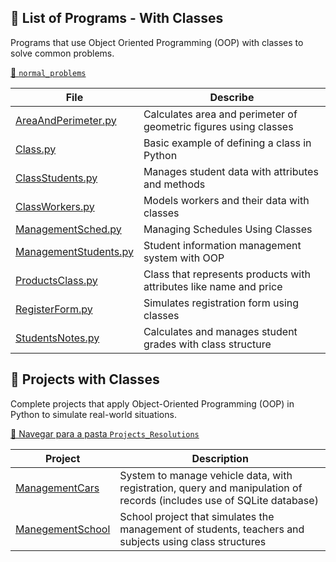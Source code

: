 ## 📄 List of Programs - With Classes

Programs that use Object Oriented Programming (OOP) with classes to solve common problems.

[🔗 `normal_problems`](https://github.com/Karlos-Eduardo-Mrqs/Operational_Works/tree/main/Programming%20In%20Python/works_with_classes/normal_problems)

| File | Describe |
|--------|-----------|
| [AreaAndPerimeter.py](https://github.com/Karlos-Eduardo-Mrqs/Operational_Works/blob/main/Programming%20In%20Python/works_with_classes/normal_problems/AreaAndPerimeter.py) | Calculates area and perimeter of geometric figures using classes |
| [Class.py](https://github.com/Karlos-Eduardo-Mrqs/Operational_Works/blob/main/Programming%20In%20Python/works_with_classes/normal_problems/Class.py) | Basic example of defining a class in Python |
| [ClassStudents.py](https://github.com/Karlos-Eduardo-Mrqs/Operational_Works/blob/main/Programming%20In%20Python/works_with_classes/normal_problems/ClassStudents.py) | Manages student data with attributes and methods |
| [ClassWorkers.py](https://github.com/Karlos-Eduardo-Mrqs/Operational_Works/blob/main/Programming%20In%20Python/works_with_classes/normal_problems/ClassWorkers.py) | Models workers and their data with classes |
| [ManagementSched.py](https://github.com/Karlos-Eduardo-Mrqs/Operational_Works/blob/main/Programming%20In%20Python/works_with_classes/normal_problems/ManagementSched.py) | Managing Schedules Using Classes |
| [ManagementStudents.py](https://github.com/Karlos-Eduardo-Mrqs/Operational_Works/blob/main/Programming%20In%20Python/works_with_classes/normal_problems/ManagementStudents.py) | Student information management system with OOP |
| [ProductsClass.py](https://github.com/Karlos-Eduardo-Mrqs/Operational_Works/blob/main/Programming%20In%20Python/works_with_classes/normal_problems/ProductsClass.py) | Class that represents products with attributes like name and price |
| [RegisterForm.py](https://github.com/Karlos-Eduardo-Mrqs/Operational_Works/blob/main/Programming%20In%20Python/works_with_classes/normal_problems/RegisterForm.py) | Simulates registration form using classes |
| [StudentsNotes.py](https://github.com/Karlos-Eduardo-Mrqs/Operational_Works/blob/main/Programming%20In%20Python/works_with_classes/normal_problems/StudentsNotes.py) | Calculates and manages student grades with class structure |

## 🚀 Projects with Classes

Complete projects that apply Object-Oriented Programming (OOP) in Python to simulate real-world situations.

[🔗 Navegar para a pasta `Projects_Resolutions`](https://github.com/Karlos-Eduardo-Mrqs/Operational_Works/tree/main/Programming%20In%20Python/works_with_classes/Projects_Resolutions)

| Project | Description |
|--------|-----------|
| [ManagementCars](https://github.com/Karlos-Eduardo-Mrqs/Operational_Works/tree/main/Programming%20In%20Python/works_with_classes/Projects_Resolutions/ManagementCars) | System to manage vehicle data, with registration, query and manipulation of records (includes use of SQLite database) |
| [ManegementSchool](https://github.com/Karlos-Eduardo-Mrqs/Operational_Works/tree/main/Programming%20In%20Python/works_with_classes/Projects_Resolutions/ManegementSchool) | School project that simulates the management of students, teachers and subjects using class structures |